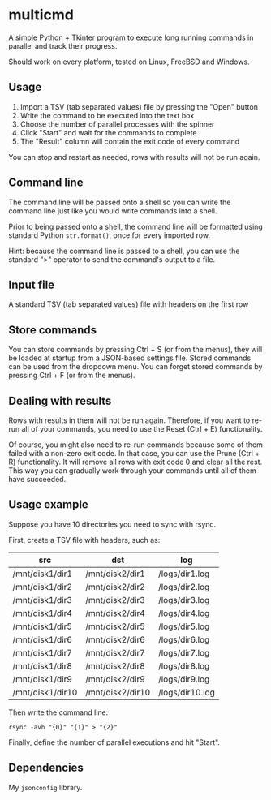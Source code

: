 # multicmd

A simple Python + Tkinter program to execute long running commands in parallel and track their progress.

Should work on every platform, tested on Linux, FreeBSD and Windows.

## Usage

1. Import a TSV (tab separated values) file by pressing  the "Open" button
2. Write the command to be executed into the text box
3. Choose the number of parallel processes with the spinner
4. Click "Start" and wait for the commands to complete
5. The "Result" column will contain the exit code of every command

You can stop and restart as needed, rows with results will not be run again.

## Command line

The command line will be passed onto a shell so you can write the command line just like you would write commands into a shell.

Prior to being passed onto a shell, the command line will be formatted using standard Python `str.format()`, once for every imported row.

Hint: because the command line is passed to a shell, you can use the standard ">" operator to send the command's output to a file.

## Input file

A standard TSV (tab separated values) file with headers on the first row

## Store commands

You can store commands by pressing Ctrl + S (or from the menus), they will be loaded at startup from a JSON-based settings file. Stored commands can be used from the dropdown menu.
You can forget stored commands by pressing Ctrl + F (or from the menus).

## Dealing with results

Rows with results in them will not be run again. Therefore, if you want to re-run all of your commands, you need to use the Reset (Ctrl + E) functionality.

Of course, you might also need to re-run commands because some of them failed with a non-zero exit code. In that case, you can use the Prune (Ctrl + R) functionality. It will remove all rows with exit code 0 and clear all the rest. This way you can gradually work through your commands until all of them have succeeded.


## Usage example

Suppose you have 10 directories you need to sync with rsync.

First, create a TSV file with headers, such as:

src | dst | log
--- | --- | ---
/mnt/disk1/dir1 | /mnt/disk2/dir1 | /logs/dir1.log
/mnt/disk1/dir2 | /mnt/disk2/dir2 | /logs/dir2.log
/mnt/disk1/dir3 | /mnt/disk2/dir3 | /logs/dir3.log
/mnt/disk1/dir4 | /mnt/disk2/dir4 | /logs/dir4.log
/mnt/disk1/dir5 | /mnt/disk2/dir5 | /logs/dir5.log
/mnt/disk1/dir6 | /mnt/disk2/dir6 | /logs/dir6.log
/mnt/disk1/dir7 | /mnt/disk2/dir7 | /logs/dir7.log
/mnt/disk1/dir8 | /mnt/disk2/dir8 | /logs/dir8.log
/mnt/disk1/dir9 | /mnt/disk2/dir9 | /logs/dir9.log
/mnt/disk1/dir10 | /mnt/disk2/dir10 | /logs/dir10.log

Then write the command line:

    rsync -avh "{0}" "{1}" > "{2}"

Finally, define the number of parallel executions and hit "Start".

## Dependencies

My `jsonconfig` library.
